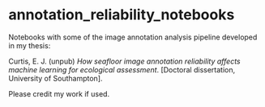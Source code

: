 # annotation_reliability_notebooks
Notebooks with some of the image annotation analysis pipeline developed in my thesis:

Curtis, E. J. (unpub) _How seafloor image annotation reliability affects machine learning for ecological assessment_. [Doctoral dissertation, University of Southampton].

Please credit my work if used. 
